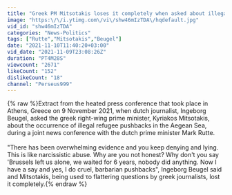 ```yaml
---
title: "Greek PM Mitsotakis loses it completely when asked about illegal refugee pushbacks"
image: "https:\/\/i.ytimg.com\/vi\/shw46mIzTDA\/hqdefault.jpg"
vid_id: "shw46mIzTDA"
categories: "News-Politics"
tags: ["Rutte","Mitsotakis","Beugel"]
date: "2021-11-10T11:40:20+03:00"
vid_date: "2021-11-09T23:08:26Z"
duration: "PT4M28S"
viewcount: "2671"
likeCount: "152"
dislikeCount: "18"
channel: "Perseus999"
---
```

{% raw %}Extract from the heated press conference that took place in Athens, Greece on 9 November 2021, when dutch journalist, Ingeborg Beugel, asked the greek right-wing prime minister, Kyriakos Mitsotakis, about the occurrence of illegal refugee pushbacks in the Aegean Sea, during a joint news conference with the dutch prime minister Mark Rutte.<br /><br />&quot;There has been overwhelming evidence and you keep denying and lying. This is like narcissistic abuse. Why are you not honest? Why don't you say 'Brussels left us alone, we waited for 6 years, nobody did anything. Now I have a say and yes, I do cruel, barbarian pushbacks&quot;, Ingeborg Beugel said and Mitsotakis, being used το flattering questions by greek journalists, lost it completely.{% endraw %}
